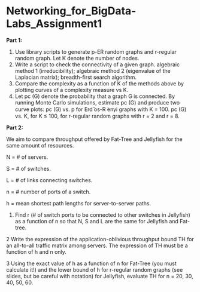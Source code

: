 # Networking_for_BigData-Labs_Assignment1
**Part 1:**
1. Use library scripts to generate p-ER random graphs and
r-regular random graph. Let K denote the number of nodes.
2. Write a script to check the connectivity of a given graph.
algebraic method 1 (irreducibility);
algebraic method 2 (eigenvalue of the Laplacian matrix);
breadth-first search algorithm.
3. Compare the complexity as a function of K of the methods
above by plotting curves of a complexity measure vs K.
4. Let pc (G) denote the probability that a graph G is connected.
By running Monte Carlo simulations, estimate pc (G) and
produce two curve plots:
pc (G) vs. p for Erd ̋os-R ́enyi graphs with K = 100.
pc (G) vs. K, for K ≤ 100, for r-regular random graphs with
r = 2 and r = 8.

**Part 2:**

We aim to compare throughput offered by Fat-Tree and Jellyfish
for the same amount of resources.

N = # of servers.

S = # of switches.

L = # of links connecting switches.

n = # number of ports of a switch.

h = mean shortest path lengths for server-to-server paths.

1. Find r (# of switch ports to be connected to other switches
in Jellyfish) as a function of n so that N, S and L are the
same for Jellyfish and Fat-tree.

2 Write the expression of the application-oblivious throughput
bound TH for an all-to-all traffic matrix among servers. The
expression of TH must be a function of h and n only.

3 Using the exact value of h as a function of n for Fat-Tree (you
must calculate it!) and the lower bound of h for r-regular
random graphs (see slides, but be careful with notation) for
Jellyfish, evaluate TH for n = 20, 30, 40, 50, 60.
